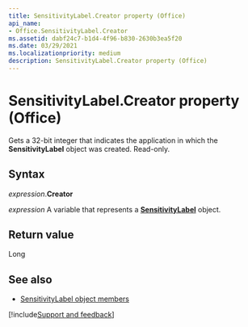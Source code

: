 ```yaml
---
title: SensitivityLabel.Creator property (Office)
api_name:
- Office.SensitivityLabel.Creator
ms.assetid: dabf24c7-b1d4-4f96-b830-2630b3ea5f20
ms.date: 03/29/2021
ms.localizationpriority: medium
description: SensitivityLabel.Creator property (Office)
---
```



# SensitivityLabel.Creator property (Office)

Gets a 32-bit integer that indicates the application in which the **SensitivityLabel** object was created. Read-only.


## Syntax

_expression_.**Creator**

_expression_ A variable that represents a **[SensitivityLabel](Office.SensitivityLabel.md)** object.


## Return value

Long


## See also

- [SensitivityLabel object members](overview/Library-Reference/sensitivitylabel-members-office.md)



[!include[Support and feedback](~/includes/feedback-boilerplate.md)]
